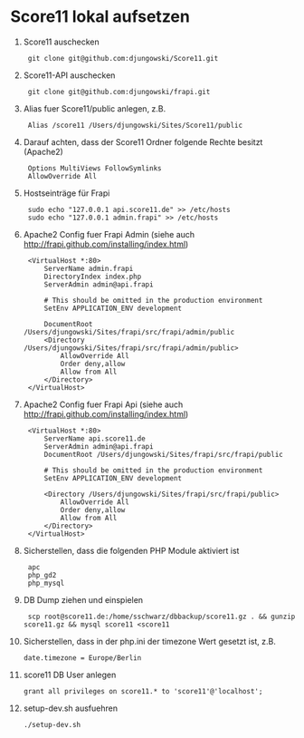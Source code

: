 Score11 lokal aufsetzen
=======================

1. Score11 auschecken

        git clone git@github.com:djungowski/Score11.git

2. Score11-API auschecken

        git clone git@github.com:djungowski/frapi.git

3. Alias fuer Score11/public anlegen, z.B.

        Alias /score11 /Users/djungowski/Sites/Score11/public

4. Darauf achten, dass der Score11 Ordner folgende Rechte besitzt (Apache2)

        Options MultiViews FollowSymlinks
        AllowOverride All

5. Hostseinträge für Frapi

        sudo echo "127.0.0.1 api.score11.de" >> /etc/hosts
        sudo echo "127.0.0.1 admin.frapi" >> /etc/hosts

6. Apache2 Config fuer Frapi Admin (siehe auch http://frapi.github.com/installing/index.html)

        <VirtualHost *:80>
            ServerName admin.frapi
            DirectoryIndex index.php
            ServerAdmin admin@api.frapi
        
            # This should be omitted in the production environment
            SetEnv APPLICATION_ENV development
        
            DocumentRoot /Users/djungowski/Sites/frapi/src/frapi/admin/public
            <Directory /Users/djungowski/Sites/frapi/src/frapi/admin/public>
                AllowOverride All
                Order deny,allow
                Allow from All
            </Directory>
        </VirtualHost>

7. Apache2 Config fuer Frapi Api (siehe auch http://frapi.github.com/installing/index.html)
        
        <VirtualHost *:80>
            ServerName api.score11.de
            ServerAdmin admin@api.frapi
            DocumentRoot /Users/djungowski/Sites/frapi/src/frapi/public
        
            # This should be omitted in the production environment
            SetEnv APPLICATION_ENV development
        
            <Directory /Users/djungowski/Sites/frapi/src/frapi/public>
                AllowOverride All
                Order deny,allow
                Allow from All
            </Directory>
        </VirtualHost>

8. Sicherstellen, dass die folgenden PHP Module aktiviert ist

        apc
        php_gd2
        php_mysql

9. DB Dump ziehen und einspielen

        scp root@score11.de:/home/sschwarz/dbbackup/score11.gz . && gunzip score11.gz && mysql score11 <score11

10. Sicherstellen, dass in der php.ini der timezone Wert gesetzt ist, z.B.

        date.timezone = Europe/Berlin

11. score11 DB User anlegen

        grant all privileges on score11.* to 'score11'@'localhost';

12. setup-dev.sh ausfuehren

        ./setup-dev.sh
